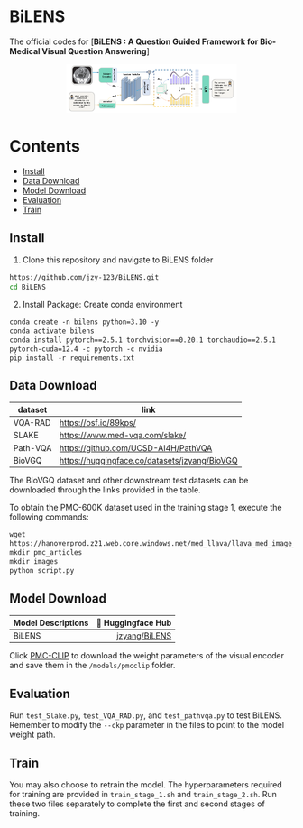 # BiLENS
The official codes for [**BiLENS : A Question Guided Framework for Bio-Medical Visual Question Answering**]
<p align="center">
 <img src="bilens.png" alt="pipeline of BiLENS" style="width: 60%;">
</p>

# Contents

- [Install](#install)
- [Data Download](#data-download)
- [Model Download](#model-download)
- [Evaluation](#evaluation)
- [Train](#archive)

## Install
1. Clone this repository and navigate to BiLENS folder
```bash
https://github.com/jzy-123/BiLENS.git
cd BiLENS
```
2. Install Package: Create conda environment
```Shell
conda create -n bilens python=3.10 -y
conda activate bilens
conda install pytorch==2.5.1 torchvision==0.20.1 torchaudio==2.5.1 pytorch-cuda=12.4 -c pytorch -c nvidia
pip install -r requirements.txt
```
## Data Download
| dataset         | link                                              |
|-----------------|---------------------------------------------------|
| VQA-RAD     | https://osf.io/89kps/                           |
| SLAKE | https://www.med-vqa.com/slake/                  |
| Path-VQA | https://github.com/UCSD-AI4H/PathVQA |
| BioVGQ | https://huggingface.co/datasets/jzyang/BioVGQ |

The BioVGQ dataset and other downstream test datasets can be downloaded through the links provided in the table.

To obtain the PMC-600K dataset used in the training stage 1, execute the following commands:
```Shell
wget https://hanoverprod.z21.web.core.windows.net/med_llava/llava_med_image_urls.jsonl
mkdir pmc_articles
mkdir images
python script.py
```

## Model Download

 Model Descriptions | 🤗 Huggingface Hub | 
| --- | ---: |
| BiLENS | [jzyang/BiLENS](https://huggingface.co/jzyang/BiLENS) |

Click [PMC-CLIP](https://github.com/WeixiongLin/PMC-CLIP) to download the weight parameters of the visual encoder and save them in the ```/models/pmcclip``` folder.

## Evaluation
 Run ```test_Slake.py```, ```test_VQA_RAD.py```, and ```test_pathvqa.py``` to test BiLENS. Remember to modify the ```--ckp``` parameter in the files to point to the model weight path.

## Train
 You may also choose to retrain the model. The hyperparameters required for training are provided in ```train_stage_1.sh``` and ```train_stage_2.sh```. Run these two files separately to complete the first and second stages of training.
